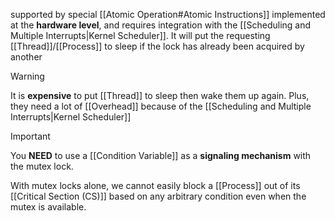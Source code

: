 supported by special [[Atomic Operation#Atomic Instructions]] implemented at the **hardware level**, and requires integration with the [[Scheduling and Multiple Interrupts|Kernel Scheduler]]. It will put the requesting [[Thread]]/[[Process]] to sleep if the lock has already been acquired by another

>[!WARNING]
>It is **expensive** to put [[Thread]] to sleep then wake them up again. Plus, they need a lot of [[Overhead]] because of the [[Scheduling and Multiple Interrupts|Kernel Scheduler]] 

>[!IMPORTANT]
You **NEED** to use a [[Condition Variable]] as a **signaling mechanism** with the mutex lock. 

With mutex locks alone, we cannot easily block a [[Process]] out of its [[Critical Section (CS)]] based on any arbitrary condition even when the mutex is available.